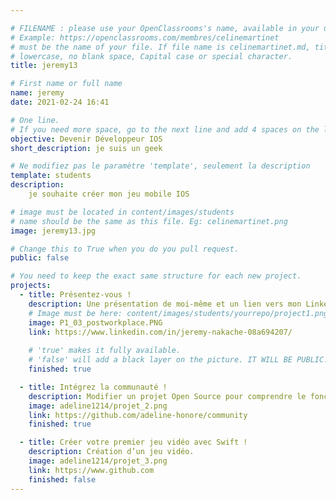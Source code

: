 ```yaml
---

# FILENAME : please use your OpenClassrooms's name, available in your url.
# Example: https://openclassrooms.com/membres/celinemartinet
# must be the name of your file. If file name is celinemartinet.md, title is celinemartinet.
# lowercase, no blank space, Capital case or special character.
title: jeremy13

# First name or full name
name: jeremy
date: 2021-02-24 16:41

# One line.
# If you need more space, go to the next line and add 4 spaces on the left, as in 'description'.
objective: Devenir Développeur IOS
short_description: je suis un geek

# Ne modifiez pas le paramètre 'template', seulement la description
template: students
description:
    je souhaite créer mon jeu mobile IOS

# image must be located in content/images/students
# name should be the same as this file. Eg: celinemartinet.png
image: jeremy13.jpg

# Change this to True when you do you pull request.
public: false

# You need to keep the exact same structure for each new project.
projects:
  - title: Présentez-vous !
    description: Une présentation de moi-même et un lien vers mon LinkedIn.   
    # Image must be here: content/images/students/yourrepo/project1.png
    image: P1_03_postworkplace.PNG
    link: https://www.linkedin.com/in/jeremy-nakache-08a694207/
    
    # 'true' makes it fully available.
    # 'false' will add a black layer on the picture. IT WILL BE PUBLIC!
    finished: true

  - title: Intégrez la communauté !
    description: Modifier un projet Open Source pour comprendre le fonctionnement de Git, de Github et des pull requests. 
    image: adeline1214/projet_2.png
    link: https://github.com/adeline-honore/community
    finished: true

  - title: Créer votre premier jeu vidéo avec Swift !
    description: Création d’un jeu vidéo.
    image: adeline1214/projet_3.png
    link: https://www.github.com
    finished: false
---
```

